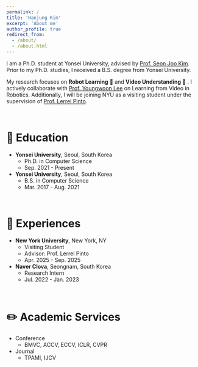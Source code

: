 ```yaml
---
permalink: /
title: 'Hanjung Kim'
excerpt: 'About me'
author_profile: true
redirect_from:
  - /about/
  - /about.html
---
```


I am a Ph.D. student at Yonsei University, advised by [Prof. Seon Joo Kim](https://sites.google.com/site/seonjookim/). 
Prior to my Ph.D. studies, I received a B.S. degree from Yonsei University.

My research focuses on **Robot Learning** 🤖 and **Video Understanding** 🎥	.
I actively collaborate with [Prof. Youngwoon Lee](https://youngwoon.github.io) on Learning from Video in Robotics.
Additionally, I will be joining NYU as a visiting student under the supervision of [Prof. Lerrel Pinto](https://www.lerrelpinto.com).

<br/>

# 🏫 Education

- **Yonsei University**, Seoul, South Korea
  - Ph.D. in Computer Science
  - Sep. 2021 - Present
- **Yonsei University**, Seoul, South Korea
  - B.S. in Computer Science
  - Mar. 2017 - Aug. 2021

<br/>

# 🏢 Experiences

- **New York University**, New York, NY
  - Visiting Student
  - Advisor: Prof. Lerrel Pinto
  - Apr. 2025 - Sep. 2025
- **Naver Clova**, Seongnam, South Korea
  - Research Intern
  - Jul. 2022 - Jan. 2023

<br/>

# ✏️ Academic Services
- Conference
  - BMVC, ACCV, ECCV, ICLR, CVPR
- Journal
  - TPAMI, IJCV

<!-- # ✏️ Academic Activities -->